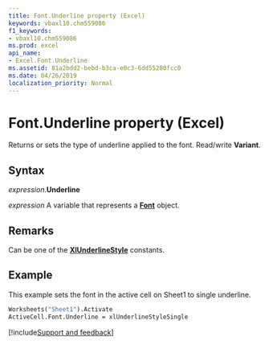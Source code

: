 ```yaml
---
title: Font.Underline property (Excel)
keywords: vbaxl10.chm559086
f1_keywords:
- vbaxl10.chm559086
ms.prod: excel
api_name:
- Excel.Font.Underline
ms.assetid: 81a2bdd2-bebd-b3ca-e0c3-6dd55280fcc0
ms.date: 04/26/2019
localization_priority: Normal
---
```



# Font.Underline property (Excel)

Returns or sets the type of underline applied to the font. Read/write **Variant**.


## Syntax

_expression_.**Underline**

_expression_ A variable that represents a **[Font](excel.font(object).md)** object.


## Remarks

Can be one of the **[XlUnderlineStyle](Excel.XlUnderlineStyle.md)** constants.

## Example

This example sets the font in the active cell on Sheet1 to single underline.

```vb
Worksheets("Sheet1").Activate 
ActiveCell.Font.Underline = xlUnderlineStyleSingle
```




[!include[Support and feedback](~/includes/feedback-boilerplate.md)]

